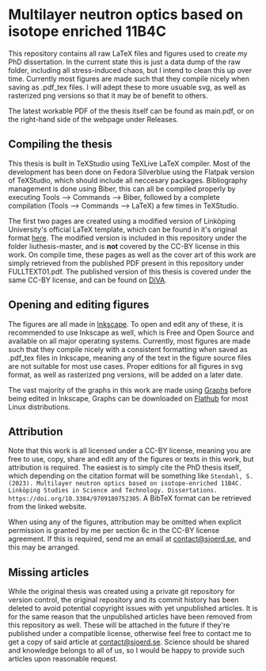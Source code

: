 # Multilayer neutron optics based on isotope enriched 11B4C
This repository contains all raw LaTeX files and figures used to create my PhD dissertation. 
In the current state this is just a data dump of the raw folder, including all stress-induced chaos, but I intend to clean this up over time. Currently most figures are made such that they compile nicely when saving as .pdf_tex files. I will adept these to more usuable svg, as well as rasterized png versions so that it may be of benefit to others. 

The latest workable PDF of the thesis itself can be found as main.pdf, or on the right-hand side of the webpage under Releases.

## Compiling the thesis
This thesis is built in TeXStudio using TeXLive LaTeX compiler. Most of the development has been done on Fedora Silverblue using the Flatpak version of TeXStudio, which should include all neccesary packages. Bibliography management is done using Biber, this can all be compiled properly by executing Tools --> Commands --> Biber, followed by a complete compilation (Tools --> Commands --> LaTeX) a few times in TeXStudio. 

The first two pages are created using a modified version of Linköping University's official LaTeX template, which can be found in it's original format [here](https://gitlab.liu.se/olale55/liuthesis). The modified version is included in this repository under the folder liuthesis-master, and is **not** covered by the CC-BY license in this work. On compile time, these pages as well as the cover art of this work are simply retrieved from the published PDF present in this repository under FULLTEXT01.pdf. The published version of this thesis is covered under the same CC-BY license, and can be found on [DiVA](https://urn.kb.se/resolve?urn=urn:nbn:se:liu:diva-193552).

## Opening and editing figures

The figures are all made in [Inkscape](https://inkscape.org/). To open and edit any of these, it is recommended to use Inkscape as well, which is Free and Open Source and available on all major operating systems. Currently, most figures are made such that they compile nicely with a consistent formatting when saved as .pdf_tex files in Inkscape, meaning any of the text in the figure source files are not suitable for most use cases. Proper editions for all figures in svg format, as well as rasterized png versions, will be added on a later date.

The vast majority of the graphs in this work are made using [Graphs](https://github.com/Sjoerd1993/Graphs) before being edited in Inkscape, Graphs can be downloaded on [Flathub](https://flathub.org/apps/se.sjoerd.Graphs) for most Linux distributions.

## Attribution

Note that this work is all licensed under a CC-BY license, meaning you are free to use, copy, share and edit any of the figures or texts in this work, but attribution is required. The easiest is to simply cite the PhD thesis itself, which depending on the citation format will be something like `Stendahl, S. (2023). Multilayer neutron optics based on isotope-enriched 11B4C. Linköping Studies in Science and Technology. Dissertations. https://doi.org/10.3384/9789180752305`. A BibTeX format can be retrieved from the linked website.

When using any of the figures, attribution may be omitted when explicit permission is granted by me per section 6c in the CC-BY license agreement. If this is required, send me an email at contact@sjoerd.se, and this may be arranged. 


## Missing articles

While the original thesis was created using a private git repository for version control, the original repository and its commit history has been deleted to avoid potential copyright issues with yet unpublished articles. It is for the same reason that the unpublished articles have been removed from this repository as well. These will be attached in the future if they're published under a compatible license, otherwise feel free to contact me to get a copy of said article at contact@sjoerd.se. Science should be shared and knowledge belongs to all of us, so I would be happy to provide such articles upon reasonable request.

 
